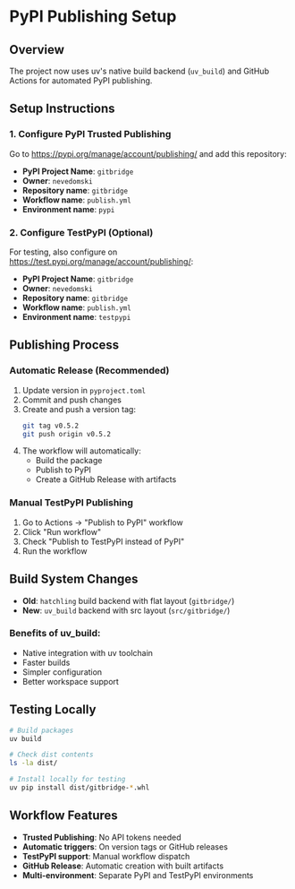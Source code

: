 # PyPI Publishing Setup

## Overview
The project now uses uv's native build backend (`uv_build`) and GitHub Actions for automated PyPI publishing.

## Setup Instructions

### 1. Configure PyPI Trusted Publishing

Go to https://pypi.org/manage/account/publishing/ and add this repository:

- **PyPI Project Name**: `gitbridge`
- **Owner**: `nevedomski`
- **Repository name**: `gitbridge`
- **Workflow name**: `publish.yml`
- **Environment name**: `pypi`

### 2. Configure TestPyPI (Optional)

For testing, also configure on https://test.pypi.org/manage/account/publishing/:

- **PyPI Project Name**: `gitbridge`
- **Owner**: `nevedomski`
- **Repository name**: `gitbridge`
- **Workflow name**: `publish.yml`
- **Environment name**: `testpypi`

## Publishing Process

### Automatic Release (Recommended)

1. Update version in `pyproject.toml`
2. Commit and push changes
3. Create and push a version tag:
   ```bash
   git tag v0.5.2
   git push origin v0.5.2
   ```
4. The workflow will automatically:
   - Build the package
   - Publish to PyPI
   - Create a GitHub Release with artifacts

### Manual TestPyPI Publishing

1. Go to Actions → "Publish to PyPI" workflow
2. Click "Run workflow"
3. Check "Publish to TestPyPI instead of PyPI"
4. Run the workflow

## Build System Changes

- **Old**: `hatchling` build backend with flat layout (`gitbridge/`)
- **New**: `uv_build` backend with src layout (`src/gitbridge/`)

### Benefits of uv_build:
- Native integration with uv toolchain
- Faster builds
- Simpler configuration
- Better workspace support

## Testing Locally

```bash
# Build packages
uv build

# Check dist contents
ls -la dist/

# Install locally for testing
uv pip install dist/gitbridge-*.whl
```

## Workflow Features

- **Trusted Publishing**: No API tokens needed
- **Automatic triggers**: On version tags or GitHub releases
- **TestPyPI support**: Manual workflow dispatch
- **GitHub Release**: Automatic creation with built artifacts
- **Multi-environment**: Separate PyPI and TestPyPI environments